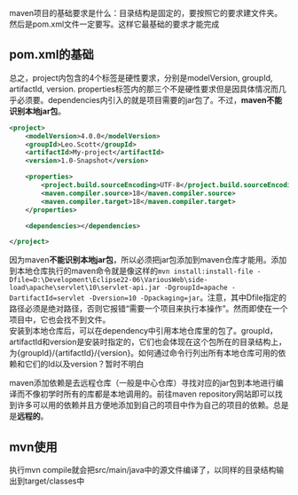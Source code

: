 maven项目的基础要求是什么：目录结构是固定的，要按照它的要求建文件夹。然后是pom.xml文件一定要写。这样它最基础的要求才能完成  
## pom.xml的基础
总之，project内包含的4个标签是硬性要求，分别是modelVersion, groupId, artifactId, version. properties标签内的那三个不是硬性要求但是因具体情况而几乎必须要。dependencies内引入的就是项目需要的jar包了。不过，**maven不能识别本地jar包**。
```xml
<project>
    <modelVersion>4.0.0</modelVersion>
    <groupId>Leo.Scott</groupId>
    <artifactId>My-project</artifactId>
    <version>1.0-Snapshot</version>

    <properties>
        <project.build.sourceEncoding>UTF-8</project.build.sourceEncoding>
        <maven.compiler.source>18</maven.compiler.source>
        <maven.compiler.target>18</maven.compiler.target>
    </properties>

    <dependencies></dependencies>

</project>
```
因为maven**不能识别本地jar包**，所以必须把jar包添加到maven仓库才能用。添加到本地仓库执行的maven命令就是像这样的```mvn install:install-file -Dfile=D:\Development\Eclipse22-06\VariousWeb\side-load\apache\servlet\10\servlet-api.jar -DgroupId=apache -DartifactId=servlet -Dversion=10 -Dpackaging=jar```。注意，其中Dfile指定的路径必须是绝对路径，否则它报错“需要一个项目来执行本操作”。然而即使在一个项目中，它也会找不到文件。  
安装到本地仓库后，可以在dependency中引用本地仓库里的包了。groupId，artifactId和version是安装时指定的，它们也会体现在这个包所在的目录结构上，为{groupId}/{artifactId}/{version}。如何通过命令行列出所有本地仓库可用的依赖和它们的Id以及version？暂时不明白   

maven添加依赖是去远程仓库（一般是中心仓库）寻找对应的jar包到本地进行编译而不像初学时所有的库都是本地调用的。前往maven repository网站即可以找到许多可以用的依赖并且方便地添加到自己的项目中作为自己的项目的依赖。总是是**远程的**。  

## mvn使用
执行mvn compile就会把src/main/java中的源文件编译了，以同样的目录结构输出到target/classes中  